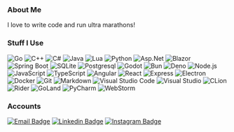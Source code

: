 ### About Me

I love to write code and run ultra marathons!

### Stuff I Use

![Go](https://img.shields.io/badge/-Go-000?&logo=go)
![C++](https://img.shields.io/badge/-C++-000?&logo=cplusplus)
![C#](https://img.shields.io/badge/-C%23-000?&logo=dotnet)
![Java](https://img.shields.io/badge/-Java-000?&logo=openjdk)
![Lua](https://img.shields.io/badge/-Lua-000?&logo=lua)
![Python](https://img.shields.io/badge/-Python-000?&logo=python)
![Asp.Net](https://img.shields.io/badge/-Asp.Net-000?&logo=dotnet)
![Blazor](https://img.shields.io/badge/-Blazor-000?&logo=blazor)
![Spring Boot](https://img.shields.io/badge/-Spring%20Boot-000?&logo=springboot)
![SQLite](https://img.shields.io/badge/-SQLite-000?&logo=sqlite)
![Postgresql](https://img.shields.io/badge/-PostgreSQL-000?&logo=postgresql)
![Godot](https://img.shields.io/badge/-Godot-000?&logo=godotengine)
![Bun](https://img.shields.io/badge/-Bun-000?&logo=bun)
![Deno](https://img.shields.io/badge/-Deno-000?&logo=deno)
![Node.js](https://img.shields.io/badge/-Node.js-000?&logo=node.js)
![JavaScript](https://img.shields.io/badge/JavaScript-000?logo=JavaScript)
![TypeScript](https://img.shields.io/badge/-TypeScript-000?&logo=TypeScript)
![Angular](https://img.shields.io/badge/-Angular-000?&logo=angular)
![React](https://img.shields.io/badge/-React-000?&logo=React)
![Express](https://img.shields.io/badge/-Express-000?&logo=Express)
![Electron](https://img.shields.io/badge/-Electron-000?&logo=Electron)
![Docker](https://img.shields.io/badge/-Docker-000?&logo=Docker)
![Git](https://img.shields.io/badge/-Git-000?&logo=git)
![Markdown](https://img.shields.io/badge/-Markdown-000?&logo=markdown)
![Visual Studio Code](https://img.shields.io/badge/-Visual%20Studio%20Code-000)
![Visual Studio](https://img.shields.io/badge/-Visual%20Studio-000)
![CLion](https://img.shields.io/badge/-CLion-000?logo=clion)
![Rider](https://img.shields.io/badge/-Rider-000?logo=Rider)
![GoLand](https://img.shields.io/badge/-GoLand-000?logo=GoLand)
![PyCharm](https://img.shields.io/badge/-PyCharm-000?logo=PyCharm)
![WebStorm](https://img.shields.io/badge/-WebStorm-000?logo=WebStorm)

### Accounts

[![Email Badge](https://img.shields.io/badge/frankhaledevelops@gmail.com-223344?style=flat-square&logo=Gmail&logoColor=white&link=mailto:frankhaledevelops@gmail.com)](mailto:frankhaledevelops@gmail.com)
[![Linkedin Badge](https://img.shields.io/badge/-frankhale-blue?style=flat-square&logo=Linkedin&logoColor=white&link=https://www.linkedin.com/in/frank-hale-baa619244/)](https://www.linkedin.com/in/frank-hale-baa619244/)
[![Instagram Badge](https://img.shields.io/badge/-frank.runs.tampa-FF0069?style=flat-square&logo=instagram&logoColor=#FF0069&link=https://www.instagram.com/frank.runs.tampa)](https://www.instagram.com/frank.runs.tampa)
